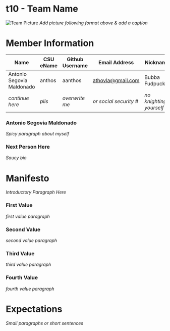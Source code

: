 # t10 - Team Name
![Team Picture](/images/picture.png "title text")
*Add picture following format above & add a caption*

# Member Information
 | Name                      | CSU eName | Github Username | Email Address          | Nickname                |
 | ------------------------- | --------- | --------------- | ---------------------- | ----------------------- |
 | Antonio Segovia Maldonado | anthos    | aanthos         | athovla@gmail.com      | Bubba Fudpucker         |
 | *continue here*           |    *plis* | *overwrite me*  | *or social security #* | *no knighting yourself* |
 
### Antonio Segovia Maldonado
*Spicy paragraph about myself*
 
### Next Person Here
*Saucy bio*


# Manifesto
*Introductory Paragraph Here*

### First Value
*first value paragraph*

### Second Value
*second value paragraph*

### Third Value
*third value paragraph*

### Fourth Value
*fourth value paragraph*


# Expectations
*Small paragraphs or short sentences*
